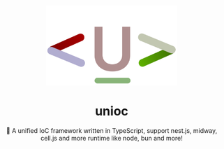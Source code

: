 <div align="center">

<img src="../logo.svg" width="300" />

# unioc

🎉 A unified IoC framework written in TypeScript, support nest.js, midway, cell.js and more runtime like node, bun and more!

</div>
